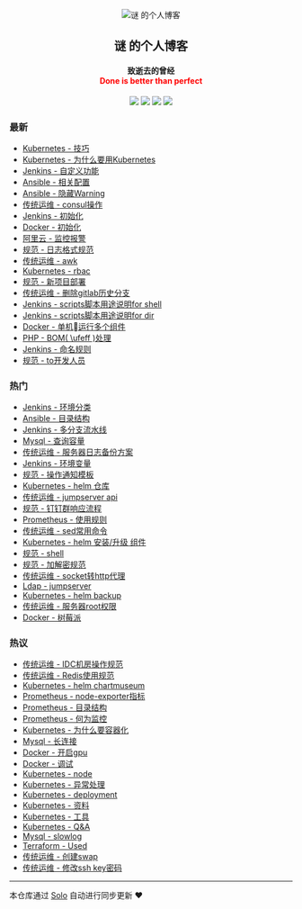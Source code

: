 <p align="center"><img alt="谜 的个人博客" src=""></p><h2 align="center">
谜 的个人博客
</h2>

<h4 align="center">致逝去的曾经</br><font color="red"> Done is better than perfect </font></h4>
<p align="center"><a title="谜 的个人博客" target="_blank" href="https://github.com/njqaaa/solo-blog"><img src="https://img.shields.io/github/last-commit/njqaaa/solo-blog.svg?style=flat-square&color=FF9900"></a>
<a title="GitHub repo size in bytes" target="_blank" href="https://github.com/njqaaa/solo-blog"><img src="https://img.shields.io/github/repo-size/njqaaa/solo-blog.svg?style=flat-square"></a>
<a title="Solo Version" target="_blank" href="https://github.com/b3log/solo/releases"><img src="https://img.shields.io/badge/solo-3.6.5-f1e05a.svg?style=flat-square&color=blueviolet"></a>
<a title="Hits" target="_blank" href="https://github.com/b3log/hits"><img src="https://hits.b3log.org/njqaaa/solo-blog.svg"></a></p>

### 最新

* [Kubernetes - 技巧](http://www-njq.51vip.biz/articles/2019/11/20/1574187676089.html)
* [Kubernetes - 为什么要用Kubernetes](http://www-njq.51vip.biz/articles/2019/11/18/1574065424194.html)
* [Jenkins - 自定义功能](http://www-njq.51vip.biz/articles/2019/10/29/1572335947879.html)
* [Ansible - 相关配置](http://www-njq.51vip.biz/articles/2019/10/29/1572334223617.html)
* [Ansible - 隐藏Warning](http://www-njq.51vip.biz/articles/2019/10/29/1572334048609.html)
* [传统运维 - consul操作](http://www-njq.51vip.biz/articles/2019/10/28/1572253717120.html)
* [Jenkins - 初始化](http://www-njq.51vip.biz/articles/2019/10/25/1572005122202.html)
* [Docker - 初始化](http://www-njq.51vip.biz/articles/2019/10/25/1572002318110.html)
* [阿里云 - 监控报警](http://www-njq.51vip.biz/articles/2019/10/25/1571993976779.html)
* [规范 - 日志格式规范](http://www-njq.51vip.biz/articles/2019/10/25/1571993048779.html)
* [传统运维 - awk](http://www-njq.51vip.biz/articles/2019/10/25/1571992379724.html)
* [Kubernetes - rbac](http://www-njq.51vip.biz/articles/2019/10/25/1571984476513.html)
* [规范 - 新项目部署](http://www-njq.51vip.biz/articles/2019/10/24/1571929920185.html)
* [传统运维 - 删除gitlab历史分支](http://www-njq.51vip.biz/articles/2019/10/24/1571903622675.html)
* [Jenkins - scripts脚本用途说明for shell](http://www-njq.51vip.biz/articles/2019/10/24/1571901180981.html)
* [Jenkins - scripts脚本用途说明for dir](http://www-njq.51vip.biz/articles/2019/10/24/1571900146063.html)
* [Docker - 单机运行多个组件](http://www-njq.51vip.biz/articles/2019/10/24/1571899109486.html)
* [PHP - BOM( \ufeff )处理 ](http://www-njq.51vip.biz/articles/2019/10/23/1571842974386.html)
* [Jenkins - 命名规则](http://www-njq.51vip.biz/articles/2019/10/23/1571817811388.html)
* [规范 - to开发人员](http://www-njq.51vip.biz/articles/2019/10/23/1571817536150.html)

### 热门

* [Jenkins - 环境分类](http://www-njq.51vip.biz/articles/2019/10/23/1571810837264.html)
* [Ansible - 目录结构](http://www-njq.51vip.biz/articles/2019/10/21/1571650454969.html)
* [Jenkins - 多分支流水线](http://www-njq.51vip.biz/articles/2019/10/23/1571807456042.html)
* [Mysql - 查询容量](http://www-njq.51vip.biz/articles/2019/10/21/1571648624293.html)
* [传统运维 - 服务器日志备份方案](http://www-njq.51vip.biz/articles/2019/10/23/1571814241001.html)
* [Jenkins - 环境变量](http://www-njq.51vip.biz/articles/2019/10/23/1571807280771.html)
* [规范 - 操作通知模板](http://www-njq.51vip.biz/articles/2019/10/22/1571722225906.html)
* [Kubernetes - helm 仓库](http://www-njq.51vip.biz/articles/2019/10/21/1571644454171.html)
* [传统运维 - jumpserver api](http://www-njq.51vip.biz/articles/2019/10/23/1571816602789.html)
* [规范 - 钉钉群响应流程](http://www-njq.51vip.biz/articles/2019/10/23/1571817372897.html)
* [Prometheus - 使用规则](http://www-njq.51vip.biz/articles/2019/10/22/1571731298273.html)
* [传统运维 - sed常用命令](http://www-njq.51vip.biz/articles/2019/10/21/1571649103160.html)
* [Kubernetes - helm 安装/升级 组件](http://www-njq.51vip.biz/articles/2019/10/23/1571812684005.html)
* [规范 - shell](http://www-njq.51vip.biz/articles/2019/10/22/1571722353743.html)
* [规范 - 加解密规范](http://www-njq.51vip.biz/articles/2019/10/23/1571817475801.html)
* [传统运维 - socket转http代理](http://www-njq.51vip.biz/articles/2019/10/22/1571722759291.html)
* [Ldap - jumpserver](http://www-njq.51vip.biz/articles/2019/10/22/1571721374525.html)
* [Kubernetes - helm backup](http://www-njq.51vip.biz/articles/2019/10/23/1571812476296.html)
* [传统运维 - 服务器root权限](http://www-njq.51vip.biz/articles/2019/10/23/1571813539473.html)
* [Docker - 树莓派](http://www-njq.51vip.biz/articles/2019/10/21/1571659195708.html)

### 热议

* [传统运维 - IDC机房操作规范](http://www-njq.51vip.biz/articles/2019/10/23/1571817137705.html)
* [传统运维 - Redis使用规范](http://www-njq.51vip.biz/articles/2019/10/23/1571817251963.html)
* [Kubernetes - helm chartmuseum](http://www-njq.51vip.biz/articles/2019/10/23/1571812641180.html)
* [Prometheus - node-exporter指标](http://www-njq.51vip.biz/articles/2019/10/22/1571731425979.html)
* [Prometheus - 目录结构](http://www-njq.51vip.biz/articles/2019/10/22/1571731024256.html)
* [Prometheus - 何为监控](http://www-njq.51vip.biz/articles/2019/10/22/1571730978595.html)
* [Kubernetes - 为什么要容器化](http://www-njq.51vip.biz/articles/2019/10/22/1571730503925.html)
* [Mysql - 长连接](http://www-njq.51vip.biz/articles/2019/10/22/1571730276632.html)
* [Docker - 开启gpu](http://www-njq.51vip.biz/articles/2019/10/21/1571644203097.html)
* [Docker - 调试](http://www-njq.51vip.biz/articles/2019/10/21/1571644308871.html)
* [Kubernetes - node](http://www-njq.51vip.biz/articles/2019/10/21/1571647978787.html)
* [Kubernetes - 异常处理](http://www-njq.51vip.biz/articles/2019/10/21/1571648346180.html)
* [Kubernetes - deployment](http://www-njq.51vip.biz/articles/2019/10/21/1571648375829.html)
* [Kubernetes - 资料](http://www-njq.51vip.biz/articles/2019/10/21/1571648463572.html)
* [Kubernetes - 工具](http://www-njq.51vip.biz/articles/2019/10/21/1571648494965.html)
* [Kubernetes - Q&A](http://www-njq.51vip.biz/articles/2019/10/21/1571648595895.html)
* [Mysql - slowlog](http://www-njq.51vip.biz/articles/2019/10/21/1571648653371.html)
* [Terraform - Used](http://www-njq.51vip.biz/articles/2019/10/21/1571648974851.html)
* [传统运维 - 创建swap](http://www-njq.51vip.biz/articles/2019/10/21/1571649022625.html)
* [传统运维 - 修改ssh key密码](http://www-njq.51vip.biz/articles/2019/10/21/1571649068844.html)

---

本仓库通过 [Solo](https://github.com/b3log/solo) 自动进行同步更新 ❤️ 